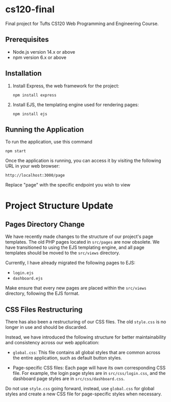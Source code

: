 # cs120-final
Final project for Tufts CS120 Web Programming and Engineering Course.


## Prerequisites
- Node.js version 14.x or above
- npm version 6.x or above


## Installation

1. Install Express, the web framework for the project:

    ```
    npm install express
    ```

2. Install EJS, the templating engine used for rendering pages:

    ```
    npm install ejs
    ```


## Running the Application

To run the application, use this command
```
npm start
```
Once the application is running, you can access it by visiting the following URL in your web browser:

```
http://localhost:3000/page
```
Replace "page" with the specific endpoint you wish to view

# Project Structure Update

## Pages Directory Change

We have recently made changes to the structure of our project's page templates. The old PHP pages located in `src/pages` are now obsolete. We have transitioned to using the EJS templating engine, and all page templates should be moved to the `src/views` directory.

Currently, I have already migrated the following pages to EJS:

- `login.ejs`
- `dashboard.ejs`

Make ensure that every new pages are placed within the `src/views` directory, following the EJS format.

## CSS Files Restructuring

There has also been a restructuring of our CSS files. The old `style.css` is no longer in use and should be discarded.

Instead, we have introduced the following structure for better maintainability and consistency across our web application:

- `global.css`: This file contains all global styles that are common across the entire application, such as default button styles.

- Page-specific CSS files: Each page will have its own corresponding CSS file. For example, the login page styles are in `src/css/login.css`, and the dashboard page styles are in `src/css/dashboard.css`.

Do not use `style.css` going forward, instead, use `global.css` for global styles and create a new CSS file for page-specific styles when necessary.